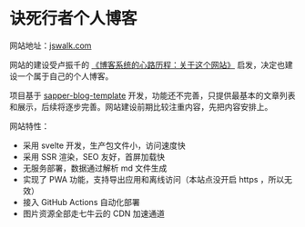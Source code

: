 # 诀死行者个人博客

网站地址：[jswalk.com](http://jswalk.com)

网站的建设受卢振千的 [《博客系统的心路历程：关于这个网站》](https://lblog.luzhenqian.top/blog/blog-evolution/) 启发，决定也建设一个属于自己的个人博客。

项目基于 <a href="https://github.com/Charca/sapper-blog-template" target="_blank">sapper-blog-template</a> 开发，功能还不完善，只提供最基本的文章列表和展示，后续将逐步完善。网站建设前期比较注重内容，先把内容安排上。

网站特性：

- 采用 svelte 开发，生产包文件小，访问速度快
- 采用 SSR 渲染，SEO 友好，首屏加载快
- 无服务部署，数据通过解析 md 文件生成
- 实现了 PWA 功能，支持导出应用和离线访问（本站点没开启 https ，所以无效）
- 接入 GitHub Actions 自动化部署
- 图片资源全部走七牛云的 CDN 加速通道

